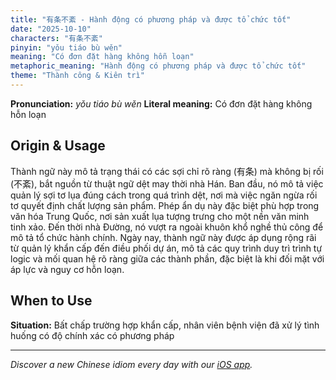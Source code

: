 ```yaml
---
title: "有条不紊 - Hành động có phương pháp và được tổ chức tốt"
date: "2025-10-10"
characters: "有条不紊"
pinyin: "yǒu tiáo bù wěn"
meaning: "Có đơn đặt hàng không hỗn loạn"
metaphoric_meaning: "Hành động có phương pháp và được tổ chức tốt"
theme: "Thành công & Kiên trì"
---
```


**Pronunciation:** *yǒu tiáo bù wěn*
**Literal meaning:** Có đơn đặt hàng không hỗn loạn

## Origin & Usage

Thành ngữ này mô tả trạng thái có các sợi chỉ rõ ràng (有条) mà không bị rối (不紊), bắt nguồn từ thuật ngữ dệt may thời nhà Hán. Ban đầu, nó mô tả việc quản lý sợi tơ lụa đúng cách trong quá trình dệt, nơi mà việc ngăn ngừa rối tơ quyết định chất lượng sản phẩm. Phép ẩn dụ này đặc biệt phù hợp trong văn hóa Trung Quốc, nơi sản xuất lụa tượng trưng cho một nền văn minh tinh xảo. Đến thời nhà Đường, nó vượt ra ngoài khuôn khổ nghề thủ công để mô tả tổ chức hành chính. Ngày nay, thành ngữ này được áp dụng rộng rãi từ quản lý khẩn cấp đến điều phối dự án, mô tả các quy trình duy trì trình tự logic và mối quan hệ rõ ràng giữa các thành phần, đặc biệt là khi đối mặt với áp lực và nguy cơ hỗn loạn.

## When to Use

**Situation:** Bất chấp trường hợp khẩn cấp, nhân viên bệnh viện đã xử lý tình huống có độ chính xác có phương pháp

---

*Discover a new Chinese idiom every day with our [iOS app](https://apps.apple.com/us/app/daily-chinese-idioms/id6740611324).*
